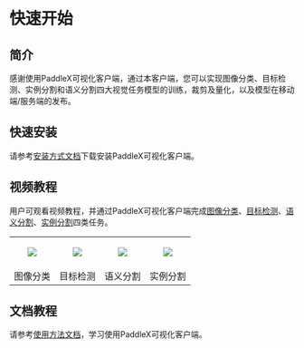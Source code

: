 # 快速开始

## 简介
感谢使用PaddleX可视化客户端，通过本客户端，您可以实现图像分类、目标检测、实例分割和语义分割四大视觉任务模型的训练，裁剪及量化，以及模型在移动端/服务端的发布。

## 快速安装
请参考[安装方式文档](./download.md)下载安装PaddleX可视化客户端。

## 视频教程
用户可观看视频教程，并通过PaddleX可视化客户端完成[图像分类](https://www.bilibili.com/video/BV1nK411F7J9?from=search&seid=3068181839691103009)、[目标检测](https://www.bilibili.com/video/BV1HB4y1A73b?from=search&seid=3068181839691103009)、[语义分割](https://www.bilibili.com/video/BV1qQ4y1Z7co?from=search&seid=3068181839691103009)、[实例分割](https://www.bilibili.com/video/BV1M44y1r7s6?from=search&seid=3068181839691103009)四类任务。
<table>
<tr>
    <td> <p align="center">
  <img src="https://user-images.githubusercontent.com/53808988/132805400-8479384f-32d0-4feb-a7eb-ffad90382524.jpg" />
</p> </td>
    <td> <p align="center">
  <img src="https://user-images.githubusercontent.com/53808988/132805400-8479384f-32d0-4feb-a7eb-ffad90382524.jpg" />
</p> </td>
    <td> <p align="center">
  <img src="https://user-images.githubusercontent.com/53808988/132805400-8479384f-32d0-4feb-a7eb-ffad90382524.jpg" />
</p> </td>
    <td> <p align="center">
  <img src="https://user-images.githubusercontent.com/53808988/132805400-8479384f-32d0-4feb-a7eb-ffad90382524.jpg" />
</p> </td>
</tr>
  
<tr>
    <td> 图像分类 </td>
    <td> 目标检测 </td>
    <td> 语义分割 </td>
    <td> 实例分割 </td>
</tr>
</table>


## 文档教程
请参考[使用方法文档](./how_to_use.md)，学习使用PaddleX可视化客户端。
